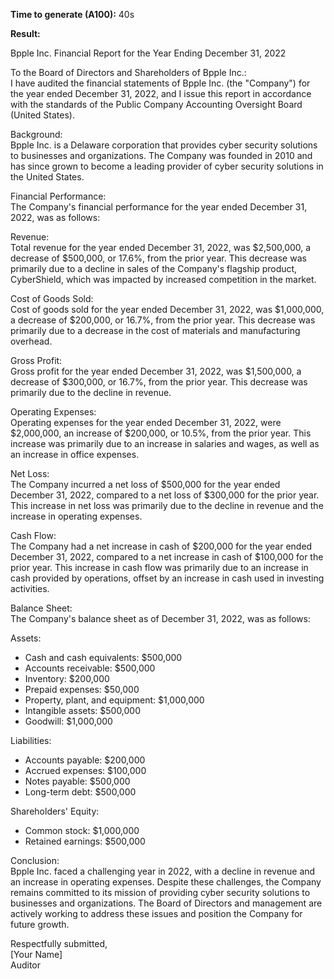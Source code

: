 **Time to generate (A100):** 40s

**Result:**

Bpple Inc. Financial Report for the Year Ending December 31, 2022  

To the Board of Directors and Shareholders of Bpple Inc.:  
I have audited the financial statements of Bpple Inc. (the "Company") for the year ended December 31, 2022, and I issue this report in accordance with the standards of the Public Company Accounting Oversight Board (United States).  

Background:  
Bpple Inc. is a Delaware corporation that provides cyber security solutions to businesses and organizations. The Company was founded in 2010 and has since grown to become a leading provider of cyber security solutions in the United States.  

Financial Performance:  
The Company's financial performance for the year ended December 31, 2022, was as follows:  

Revenue:  
Total revenue for the year ended December 31, 2022, was $2,500,000, a decrease of $500,000, or 17.6%, from the prior year. This decrease was primarily due to a decline in sales of the Company's flagship product, CyberShield, which was impacted by increased competition in the market.  

Cost of Goods Sold:  
Cost of goods sold for the year ended December 31, 2022, was $1,000,000, a decrease of $200,000, or 16.7%, from the prior year. This decrease was primarily due to a decrease in the cost of materials and manufacturing overhead.  

Gross Profit:  
Gross profit for the year ended December 31, 2022, was $1,500,000, a decrease of $300,000, or 16.7%, from the prior year. This decrease was primarily due to the decline in revenue.  

Operating Expenses:  
Operating expenses for the year ended December 31, 2022, were $2,000,000, an increase of $200,000, or 10.5%, from the prior year. This increase was primarily due to an increase in salaries and wages, as well as an increase in office expenses.  

Net Loss:  
The Company incurred a net loss of $500,000 for the year ended December 31, 2022, compared to a net loss of $300,000 for the prior year. This increase in net loss was primarily due to the decline in revenue and the increase in operating expenses.  

Cash Flow:  
The Company had a net increase in cash of $200,000 for the year ended December 31, 2022, compared to a net increase in cash of $100,000 for the prior year. This increase in cash flow was primarily due to an increase in cash provided by operations, offset by an increase in cash used in investing activities.  

Balance Sheet:  
The Company's balance sheet as of December 31, 2022, was as follows:  

Assets:  
* Cash and cash equivalents: $500,000  
* Accounts receivable: $500,000  
* Inventory: $200,000  
* Prepaid expenses: $50,000  
* Property, plant, and equipment: $1,000,000  
* Intangible assets: $500,000  
* Goodwill: $1,000,000  

Liabilities:  
* Accounts payable: $200,000  
* Accrued expenses: $100,000  
* Notes payable: $500,000  
* Long-term debt: $500,000  

Shareholders' Equity:  
* Common stock: $1,000,000  
* Retained earnings: $500,000  

Conclusion:  
Bpple Inc. faced a challenging year in 2022, with a decline in revenue and an increase in operating expenses. Despite these challenges, the Company remains committed to its mission of providing cyber security solutions to businesses and organizations. The Board of Directors and management are actively working to address these issues and position the Company for future growth.  

Respectfully submitted,  
\[Your Name]  
Auditor  